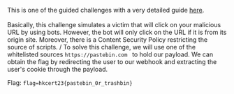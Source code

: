 This is one of the guided challenges with a very detailed guide [here](https://hackmd.io/@blackb6a/hkcert-ctf-2023-ii-en-4e6150a89a1ff32c#%E5%8F%88%E6%9C%89%E5%AF%B6%E8%B2%9D-XSS--Baby-XSS-again-Web). 
<br><br>
Basically, this challenge simulates a victim that will click on your malicious URL by using bots. However, the bot will only click on the URL if it is from its origin site. Moreover, there is a Content Security Policy restricting the source of scripts. /
To solve this challenge, we will use one of the whitelisted sources `https://pastebin.com ` to hold our payload. We can obtain the flag by redirecting the user to our webhook and extracting the user's cookie through the payload.

Flag: `flag=hkcert23{pastebin_0r_trashbin}`
